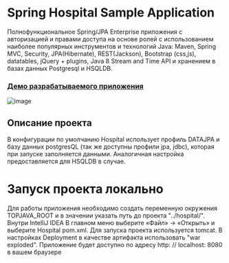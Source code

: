 Spring Hospital Sample Application 
===============================
Полнофункциональное Spring/JPA Enterprise приложения c авторизацией и правами доступа на основе ролей с использованием наиболее популярных инструментов и технологий Java: Maven, Spring MVC, Security, JPA(Hibernate), REST(Jackson), Bootstrap (css,js), datatables, jQuery + plugins, Java 8 Stream and Time API и хранением в базах данных Postgresql и HSQLDB.

### <a href="http://hospital-spring.herokuapp.com/" target=_blank>Демо разрабатываемого приложения</a>

![image](https://user-images.githubusercontent.com/56883656/67366078-d97ed680-f583-11e9-99a0-6a5eae5ef0b0.png)

## Описание проекта
В конфигурации по умолчанию Hospital использует профиль DATAJPA и базу данных postgresQL (так же доступны профили jpa, jdbc), которая при запуске заполняется данными. Аналогичная настройка предоставляется для HSQLDB в случае.

Запуск проекта локально
===============
Для работы приложения необходимо создать переменную окружения TOPJAVA_ROOT и в значении указать путь до проекта "../hospital/". Внутри IntelliJ IDEA В главном меню выберите «Файл» -> «Открыть» и выберите Hospital pom.xml. Для запуска проекта используется tomcat. В настройках Deployment в качестве артифакта использовать "war exploded". Приложение будет доступно по адресу http: // localhost: 8080 в вашем браузере
